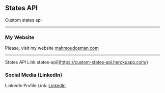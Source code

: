 ## States API
Custom states api
_______________________________________

### My Website

Please, visit my website
[mahmoudosman.com](http://www.mahmoudosman.com/)

_____________________________________________



States API Link
states-api](https://custom-states-api.herokuapp.com/)




### Social Media (LinkedIn)

LinkedIn Profile Link: [LinkedIn](https://www.linkedin.com/in/mahmoudaoman/) 
